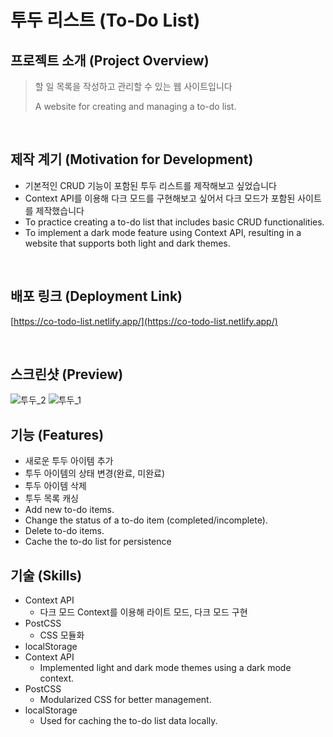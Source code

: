 # 투두 리스트 (To-Do List)

## 프로젝트 소개 (Project Overview)
> 할 일 목록을 작성하고 관리할 수 있는 웹 사이트입니다
> 
> A website for creating and managing a to-do list.

<br/>

## 제작 계기 (Motivation for Development)
- 기본적인 CRUD 기능이 포함된 투두 리스트를 제작해보고 싶었습니다
- Context API를 이용해 다크 모드를 구현해보고 싶어서 다크 모드가 포함된 사이트를 제작했습니다
- To practice creating a to-do list that includes basic CRUD functionalities.
- To implement a dark mode feature using Context API, resulting in a website that supports both light and dark themes.

<br/>

## 배포 링크 (Deployment Link)
[https://co-todo-list.netlify.app/](https://co-todo-list.netlify.app/)

<br/>

## 스크린샷 (Preview)
![투두_2](https://github.com/creamy-ocean/e-commerce/assets/93719660/0c0feabe-f7f7-4f4d-bf5d-cc119af8890f)
![투두_1](https://github.com/creamy-ocean/e-commerce/assets/93719660/81c7b93d-9c03-4264-b8c6-352f26c24d5f)

## 기능 (Features)
* 새로운 투두 아이템 추가
* 투두 아이템의 상태 변경(완료, 미완료)
* 투두 아이템 삭제
* 투두 목록 캐싱
* Add new to-do items.
* Change the status of a to-do item (completed/incomplete).
* Delete to-do items.
* Cache the to-do list for persistence

## 기술 (Skills)
* Context API
  - 다크 모드 Context를 이용해 라이트 모드, 다크 모드 구현
* PostCSS
  - CSS 모듈화
* localStorage
* Context API
  - Implemented light and dark mode themes using a dark mode context.
* PostCSS
  - Modularized CSS for better management.
* localStorage
  - Used for caching the to-do list data locally.
